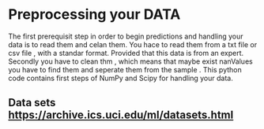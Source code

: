 # Preprocessing your DATA
The first prerequisit step in order to begin predictions and handling your data is to read them and celan them. You hace to read them from 
a txt file or csv file , with a standar format. Provided that this data is from an expert. Secondly you have to clean thm , which means that
maybe exist nanValues you have to find them and seperate them from the sample . This python code contains first steps of NumPy and Scipy for 
handling your data.

## Data sets https://archive.ics.uci.edu/ml/datasets.html
